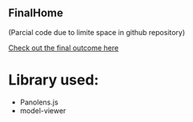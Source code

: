 ## FinalHome
(Parcial code due to limite space in github repository)

[Check out the final outcome here](https://fzllab.com/finalhome/)

# Library used:
- Panolens.js
- model-viewer



